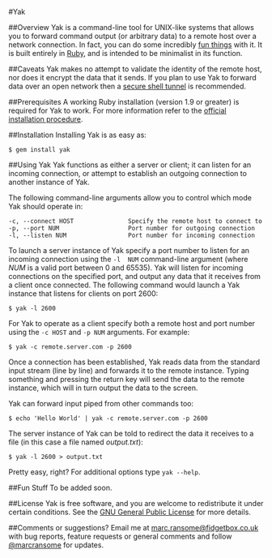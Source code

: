 #Yak

##Overview
Yak is a command-line tool for UNIX-like systems that allows you to forward command output (or arbitrary data) to a remote host over a network connection.  In fact, you can do some incredibly [fun things](http://marcransome.github.com/yak) with it.  It is built entirely in [Ruby](http://ruby-lang.org/), and is intended to be minimalist in its function.

##Caveats
Yak makes no attempt to validate the identity of the remote host, nor does it encrypt the data that it sends.  If you plan to use Yak to forward data over an open network then a [secure shell tunnel](http://en.wikipedia.org/wiki/Tunneling_protocol#Secure_shell_tunneling) is recommended.

##Prerequisites
A working Ruby installation (version 1.9 or greater) is required for Yak to work.  For more information refer to the [official installation procedure](http://www.ruby-lang.org/en/downloads/).

##Installation
Installing Yak is as easy as:

	$ gem install yak

##Using Yak
Yak functions as either a server or client; it can listen for an incoming connection, or attempt to establish an outgoing connection to another instance of Yak.

The following command-line arguments allow you to control which mode Yak should operate in:

	-c, --connect HOST               Specify the remote host to connect to
	-p, --port NUM                   Port number for outgoing connection
	-l, --listen NUM                 Port number for incoming connection

To launch a server instance of Yak specify a port number to listen for an incoming connection using the `-l  NUM` command-line argument (where _NUM_ is a valid port between 0 and 65535).  Yak will listen for incoming connections on the specified port, and output any data that it receives from a client once connected.  The following command would launch a Yak instance that listens for clients on port 2600:

	$ yak -l 2600

For Yak to operate as a client specify both a remote host and port number using the `-c HOST` and `-p NUM` arguments.  For example:

	$ yak -c remote.server.com -p 2600

Once a connection has been established, Yak reads data from the standard input stream (line by line) and forwards it to the remote instance.  Typing something and pressing the return key will send the data to the remote instance, which will in turn output the data to the screen.

Yak can forward input piped from other commands too:

	$ echo 'Hello World' | yak -c remote.server.com -p 2600

The server instance of Yak can be told to redirect the data it receives to a file (in this case a file named _output.txt_):

	$ yak -l 2600 > output.txt

Pretty easy, right?  For additional options type `yak --help`.

##Fun Stuff
To be added soon.

##License
Yak is free software, and you are welcome to redistribute it under certain conditions.  See the [GNU General Public License](http://www.gnu.org/licenses/gpl.html) for more details.

##Comments or suggestions?
Email me at [marc.ransome@fidgetbox.co.uk](marc.ransome@fidgetbox.co.uk) with bug reports, feature requests or general comments and follow [@marcransome](http://www.twitter.com/marcransome) for updates.
